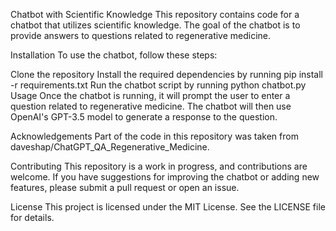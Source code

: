 Chatbot with Scientific Knowledge
This repository contains code for a chatbot that utilizes scientific knowledge. The goal of the chatbot is to provide answers to questions related to regenerative medicine.

Installation
To use the chatbot, follow these steps:

Clone the repository
Install the required dependencies by running pip install -r requirements.txt
Run the chatbot script by running python chatbot.py
Usage
Once the chatbot is running, it will prompt the user to enter a question related to regenerative medicine. The chatbot will then use OpenAI's GPT-3.5 model to generate a response to the question.

Acknowledgements
Part of the code in this repository was taken from daveshap/ChatGPT_QA_Regenerative_Medicine.

Contributing
This repository is a work in progress, and contributions are welcome. If you have suggestions for improving the chatbot or adding new features, please submit a pull request or open an issue.

License
This project is licensed under the MIT License. See the LICENSE file for details.